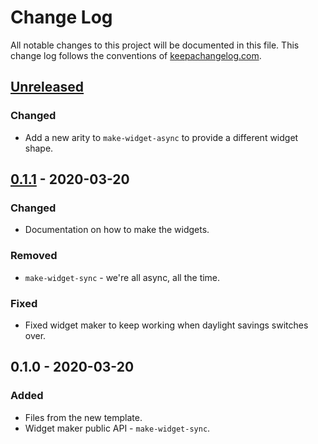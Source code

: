 # Change Log
All notable changes to this project will be documented in this file. This change log follows the conventions of [keepachangelog.com](http://keepachangelog.com/).

## [Unreleased]
### Changed
- Add a new arity to `make-widget-async` to provide a different widget shape.

## [0.1.1] - 2020-03-20
### Changed
- Documentation on how to make the widgets.

### Removed
- `make-widget-sync` - we're all async, all the time.

### Fixed
- Fixed widget maker to keep working when daylight savings switches over.

## 0.1.0 - 2020-03-20
### Added
- Files from the new template.
- Widget maker public API - `make-widget-sync`.

[Unreleased]: https://github.com/your-name/quote-sync-clj/compare/0.1.1...HEAD
[0.1.1]: https://github.com/your-name/quote-sync-clj/compare/0.1.0...0.1.1
